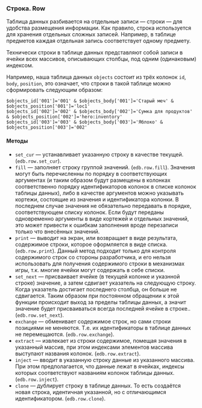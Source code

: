 ### Строка. Row

Таблица данных разбивается на отдельные записи — строки — для удобства размещения информации. Как правило, строка используется для хранения отдельных сложных записей. Например, в таблице предметов каждая отдельная запись соответствует одному предмету.

Технически строки в таблице данных представляют собой записи в ячейки всех массивов, описывающих столбцы, под одним (одинаковым) индексом.

Например, наша таблица данных `objects` состоит из трёх колонок `id`, `body`, `position`, это означает, что строки в такой таблице можно сформировать следующим образом:

```qsp
$objects_id['001']='001' & $objects_body['001']='Старый меч' & $objects_position['001']='loc1'
$objects_id['002']='002' & $objects_body['002']='Сумка для продуктов' & $objects_position['002']='hero:inventory'
$objects_id['003']='003' & $objects_body['003']='Яблоко' & $objects_position['003']='002'
```

#### Методы

* `set_cur` — устанавливает указанную строку в качестве текущей. (`edb.row.set_cur`).
* `fill` — заполняет строку группой значений. (`edb.row.fill`). Значения могут быть перечисленны по порядку в соответствующих аргументах (и таким образом будут размещены в колонках соответственно порядку идентификаторов колонок в списке колонок таблицы данных), либо в качестве аргументов можно указывать кортежи, состоящие из значения и идентификатора колонки. В последнем случае значения не обязательно передавать в порядке, соответствующем списку колонок. Если будут переданы одновременно аргументы в виде кортежей и отдельных значений, это может привести к ошибкам заполнения вроде перезаписи только что внесённых значений.
* `print` — выводит на экран, или возвращает в виде результата, содержимое строки, которое оформляется в виде списка. (`edb.row.print`). Данный метод подходит только для контроля содержимого строк со стороны разработчика, и его нельзя использовать для получения содержимого строки в механизмах игры, т.к. многие ячейки могут содержать в себе списки.
* `set_next` — присваивает ячейке (в текущей колонке и указнной строке) значение, а затем сдвигает указатель на следующую строку. Когда указатель достигает последнего столбца, он больше не сдвигается. Таким образом при постоянном обращении к этой функции происходит выход за пределы таблицы данных, а значит значение будет присваиваться всегда последней ячейке в строке.. (`edb.row.set_next`).
* `exchange` — обменивает содержимое строк, но сами строки позициями не меняются. Т.е. их идентификаторы в таблице данных не перемещаются. (`edb.row.exchange`).
* `extract` — извлекает из строки содержимое, помещая значения в указанный массив, при этом индексами элементов массива выступают названия колонок. (`edb.row.extract`).
* `inject` — вводит в указанную строку данные из указанного массива. При этом предполагается, что данные лежат в ячейках, индексы которых соответствуют названиям колонок таблицы данных. (`edb.row.inject`).
* `clone` — дублирует строку в таблице данных. То есть создаётся новая строка, идентичная указанной, но с отличающимся идентификатором. (`edb.row.clone`).
